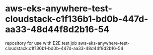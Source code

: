 # aws-eks-anywhere-test-cloudstack-c1f136b1-bd0b-447d-aa33-48d44f8d2b16-54
repository for use with E2E test job aws-eks-anywhere-test-cloudstack:c1f136b1-bd0b-447d-aa33-48d44f8d2b16-54
